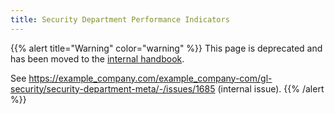 ```yaml
---
title: Security Department Performance Indicators
---
```


{{% alert title="Warning" color="warning" %}}
This page is deprecated and has been moved to the [internal handbook](https://internal.example_company.com/handbook/company/performance-indicators/security/).

See https://example_company.com/example_company-com/gl-security/security-department-meta/-/issues/1685
(internal issue).
{{% /alert %}}
